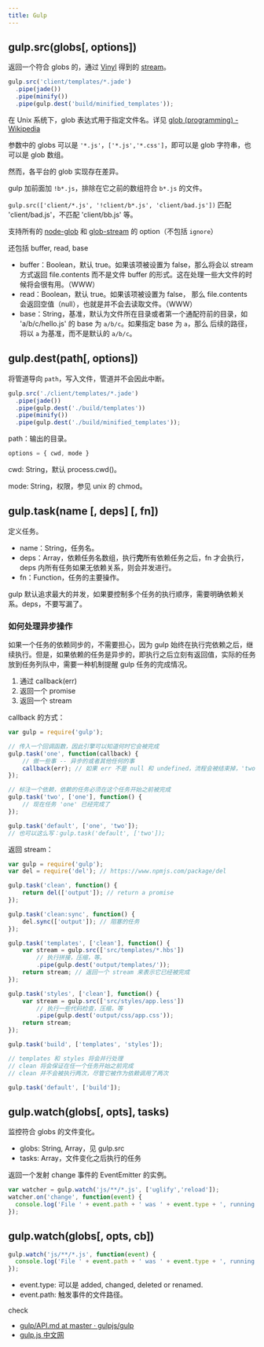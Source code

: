 ```yaml
---
title: Gulp
---
```


## gulp.src(globs[, options])

返回一个符合 globs 的，通过 [Vinyl](https://github.com/gulpjs/vinyl-fs) 得到的 [stream](https://nodejs.org/api/stream.html)。

``` javascript
gulp.src('client/templates/*.jade')
  .pipe(jade())
  .pipe(minify())
  .pipe(gulp.dest('build/minified_templates'));
```

在 Unix 系统下，glob 表达式用于指定文件名。详见 [glob (programming) - Wikipedia](https://en.wikipedia.org/wiki/Glob_(programming))

参数中的 globs 可以是 `'*.js'`，`['*.js','*.css']`，即可以是 glob 字符串，也可以是 glob 数组。

然而，各平台的 glob 实现存在差异。

gulp 加前面加 `!b*.js`，排除在它之前的数组符合 `b*.js` 的文件。

`gulp.src(['client/*.js', '!client/b*.js', 'client/bad.js'])` 匹配 'client/bad.js'，不匹配 'client/bb.js' 等。


支持所有的 [node-glob](https://github.com/isaacs/node-glob#options) 和 [glob-stream](https://github.com/gulpjs/glob-stream#options) 的 option（不包括 `ignore`）

还包括 buffer, read, base

- buffer：Boolean，默认 true。如果该项被设置为 false，那么将会以 stream 方式返回 file.contents 而不是文件 buffer 的形式。这在处理一些大文件的时候将会很有用。（WWW）
- read：Boolean，默认 true。如果该项被设置为 false， 那么 file.contents 会返回空值（null），也就是并不会去读取文件。（WWW）
- base：String，基准，默认为文件所在目录或者第一个通配符前的目录，如 'a/b/c/hello.js' 的 base 为 `a/b/c`。如果指定 base 为 `a`，那么 后续的路径，将以 `a` 为基准，而不是默认的 `a/b/c`。

## gulp.dest(path[, options])

将管道导向 `path`，写入文件，管道并不会因此中断。

``` javascript
gulp.src('./client/templates/*.jade')
  .pipe(jade())
  .pipe(gulp.dest('./build/templates'))
  .pipe(minify())
  .pipe(gulp.dest('./build/minified_templates'));
```

path：输出的目录。

``` javascript
options = { cwd, mode }
```

cwd: String，默认 process.cwd()。

mode: String，权限，参见 unix 的 chmod。


## gulp.task(name [, deps] [, fn])

定义任务。

- name：String，任务名。
- deps：Array，依赖任务名数组，执行**完**所有依赖任务之后，fn 才会执行，deps 内所有任务如果无依赖关系，则会并发进行。
- fn：Function，任务的主要操作。

gulp 默认追求最大的并发，如果要控制多个任务的执行顺序，需要明确依赖关系。deps，不要写漏了。

### 如何处理异步操作

如果一个任务的依赖同步的，不需要担心，因为 gulp 始终在执行完依赖之后，继续执行。但是，如果依赖的任务是异步的，即执行之后立刻有返回值，实际的任务放到任务列队中，需要一种机制提醒 gulp 任务的完成情况。

1. 通过 callback(err)
2. 返回一个 promise
3. 返回一个 stream

callback 的方式：

``` javascript
var gulp = require('gulp');

// 传入一个回调函数，因此引擎可以知道何时它会被完成
gulp.task('one', function(callback) {
    // 做一些事 -- 异步的或者其他任何的事
    callback(err); // 如果 err 不是 null 和 undefined，流程会被结束掉，'two' 不会被执行
});

// 标注一个依赖，依赖的任务必须在这个任务开始之前被完成
gulp.task('two', ['one'], function() {
    // 现在任务 'one' 已经完成了
});

gulp.task('default', ['one', 'two']);
// 也可以这么写：gulp.task('default', ['two']);
```

返回 stream：

``` javascript
var gulp = require('gulp');
var del = require('del'); // https://www.npmjs.com/package/del

gulp.task('clean', function() {
    return del(['output']); // return a promise
});

gulp.task('clean:sync', function() {
    del.sync(['output']); // 阻塞的任务
});

gulp.task('templates', ['clean'], function() {
    var stream = gulp.src(['src/templates/*.hbs'])
        // 执行拼接，压缩，等。
        .pipe(gulp.dest('output/templates/'));
    return stream; // 返回一个 stream 来表示它已经被完成
});

gulp.task('styles', ['clean'], function() {
    var stream = gulp.src(['src/styles/app.less'])
        // 执行一些代码检查，压缩，等
        .pipe(gulp.dest('output/css/app.css'));
    return stream;
});

gulp.task('build', ['templates', 'styles']);

// templates 和 styles 将会并行处理
// clean 将会保证在任一个任务开始之前完成
// clean 并不会被执行两次，尽管它被作为依赖调用了两次

gulp.task('default', ['build']);
```

## gulp.watch(globs[, opts], tasks)

监控符合 globs 的文件变化。

- globs: String, Array，见 gulp.src
- tasks: Array，文件变化之后执行的任务

返回一个发射 change 事件的 EventEmitter 的实例。

``` javascript
var watcher = gulp.watch('js/**/*.js', ['uglify','reload']);
watcher.on('change', function(event) {
  console.log('File ' + event.path + ' was ' + event.type + ', running tasks...');
});
```

## gulp.watch(globs[, opts, cb])

``` javascript
gulp.watch('js/**/*.js', function(event) {
  console.log('File ' + event.path + ' was ' + event.type + ', running tasks...');
});
```

- event.type: 可以是 added, changed, deleted or renamed.
- event.path: 触发事件的文件路径。

check

- [gulp/API.md at master · gulpjs/gulp](https://github.com/gulpjs/gulp/blob/master/docs/API.md)
- [gulp.js 中文网](http://www.gulpjs.com.cn/docs/api/)
